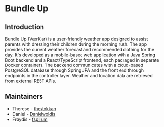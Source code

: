 # Bundle Up

## Introduction
Bundle Up (VærKlar) is a user-friendly weather app designed to assist parents with dressing their children during the morning rush. The app provides the current weather forecast and recommended clothing for the day. It's developed as a mobile-based web application with a Java Spring Boot backend and a React/TypeScript frontend, each packaged in separate Docker containers. The backend communicates with a cloud-based PostgreSQL database through Spring JPA and the front end through endpoints in the controller layer. Weather and location data are retrieved from external REST APIs.

## Maintainers
- Therese - [thestokkan](https://github.com/thestokkan)
- Daniel - [Danielwoldis](https://github.com/Danielwoldis)
- Frøydis - [fspillum](https://github.com/fspillum)
